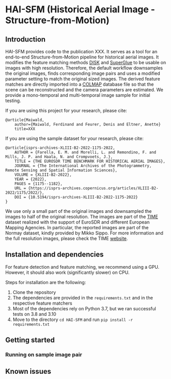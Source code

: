 # HAI-SFM (Historical Aerial Image - Structure-from-Motion)

## Introduction

HAI-SFM provides code to the publication XXX.
It serves as a tool for an end-to-end Structure-from-Motion pipeline for historical aerial images.
It modifies the feature matching methods [DISK](https://github.com/cvlab-epfl/disk) and [SuperGlue](https://github.com/magicleap/SuperGluePretrainedNetwork) to be usable on images with high resolution.
Therefore, the default workflow downsamples the original images, finds corresponding image pairs and uses a modified parameter setting to match the original sized images.
The derived feature matches are directly imported into a [COLMAP](https://github.com/colmap/colmap) database file so that the scene can be reconstructed and the camera parameters are estimated.
We provide a mono-temporal and multi-temporal image sample for initial testing.

If you are using this project for your research, please cite:
```
@article{Maiwald,
    author={Maiwald, Ferdinand and Feurer, Denis and Eltner, Anette}
    title=XXX
```

If you are using the sample dataset for your research, please cite:
```
@article{isprs-archives-XLIII-B2-2022-1175-2022,
    AUTHOR = {Farella, E. M. and Morelli, L. and Remondino, F. and Mills, J. P. and Haala, N. and Crompvoets, J.},
    TITLE = {THE EUROSDR TIME BENCHMARK FOR HISTORICAL AERIAL IMAGES},
    JOURNAL = {The International Archives of the Photogrammetry, Remote Sensing and Spatial Information Sciences},
    VOLUME = {XLIII-B2-2022},
    YEAR = {2022},
    PAGES = {1175--1182},
    URL = {https://isprs-archives.copernicus.org/articles/XLIII-B2-2022/1175/2022/},
    DOI = {10.5194/isprs-archives-XLIII-B2-2022-1175-2022}
}
```
We use only a small part of the original images and downsampled the images to half of the original resolution.
The images are part of the [TIME](https://time.fbk.eu) dataset realized with the support of EuroSDR and different European Mapping Agencies. 
In particular, the reported images are part of the Normay dataset, kindly provided by Mikko Sippo. 
For more information and the full resolution images, please check the TIME [website](https://time.fbk.eu).

## Installation and dependencies

For feature detection and feature matching, we recommend using a GPU.
However, it should also work (significantly slower) on CPU.

Steps for installation are the following:

1. Clone the repository
2. The dependencies are provided in the `requirements.txt` and in the respective feature matchers
3. Most of the dependencies rely on Python 3.7, but we ran successful tests on 3.8 and 3.10
4. Move to the directory `cd HAI-SFM` and run `pip install -r requirements.txt`

## Getting started

### Running on sample image pair


## Known issues
